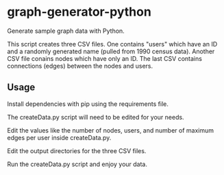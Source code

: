 # graph-generator-python
Generate sample graph data with Python.

This script creates three CSV files. One contains "users" which have an ID and a randomly generated name (pulled from 1990 census data). Another CSV file conains nodes which have only an ID. The last CSV contains connections (edges) between the nodes and users.
## Usage
Install dependencies with pip using the requirements file.

The createData.py script will need to be edited for your needs.

Edit the values like the number of nodes, users, and number of maximum edges per user inside createData.py.  

Edit the output directories for the three CSV files.

Run the createData.py script and enjoy your data.
